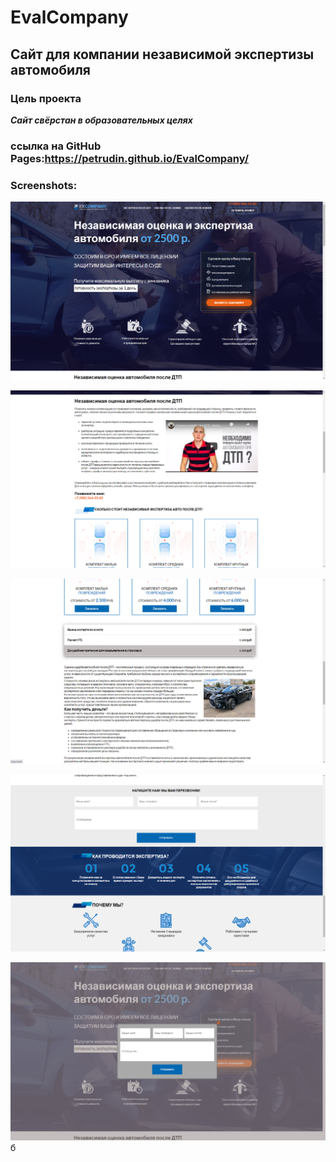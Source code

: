 # EvalCompany
## Сайт для компании независимой экспертизы автомобиля
### Цель проекта
***Сайт свёрстан в образовательных целях***

### ссылка на GitHub Pages:<https://petrudin.github.io/EvalCompany/>


### Screenshots:

![Alt text](/screenshots/1.png)


![Alt text](/screenshots/2.png)


![Alt text](/screenshots/3.png)


![Alt text](/screenshots/4.png)


![Alt text](/screenshots/5.png)б
